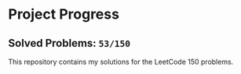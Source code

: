 # Project Progress

## Solved Problems: `53/150`
This repository contains my solutions for the LeetCode 150 problems.
